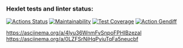 ### Hexlet tests and linter status:
[![Actions Status](https://github.com/euroegor/frontend-project-46/actions/workflows/hexlet-check.yml/badge.svg)](https://github.com/euroegor/frontend-project-46/actions)
[![Maintainability](https://api.codeclimate.com/v1/badges/f4f21035e66ca5ecc0b4/maintainability)](https://codeclimate.com/github/euroegor/frontend-project-46/maintainability)
[![Test Coverage](https://api.codeclimate.com/v1/badges/f4f21035e66ca5ecc0b4/test_coverage)](https://codeclimate.com/github/euroegor/frontend-project-46/test_coverage)
[![Action Gendiff](https://github.com/euroegor/frontend-project-46/actions/workflows/gendiff-check.yml/badge.svg)](https://github.com/euroegor/frontend-project-46/actions)

https://asciinema.org/a/4lyu36WnmFvSnpoFPHIBzezal
https://asciinema.org/a/0LZFSrNiHqPyiuTqFa5neucbf